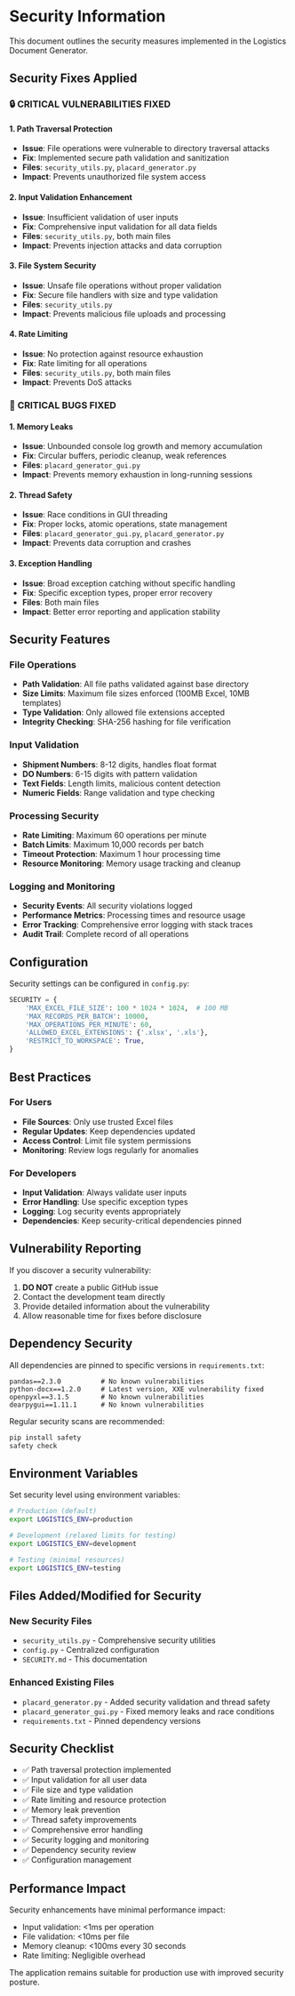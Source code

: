 # Security Information

This document outlines the security measures implemented in the Logistics Document Generator.

## Security Fixes Applied

### 🔒 **CRITICAL VULNERABILITIES FIXED**

#### 1. Path Traversal Protection

- **Issue**: File operations were vulnerable to directory traversal attacks
- **Fix**: Implemented secure path validation and sanitization
- **Files**: `security_utils.py`, `placard_generator.py`
- **Impact**: Prevents unauthorized file system access

#### 2. Input Validation Enhancement

- **Issue**: Insufficient validation of user inputs
- **Fix**: Comprehensive input validation for all data fields
- **Files**: `security_utils.py`, both main files
- **Impact**: Prevents injection attacks and data corruption

#### 3. File System Security

- **Issue**: Unsafe file operations without proper validation
- **Fix**: Secure file handlers with size and type validation
- **Files**: `security_utils.py`
- **Impact**: Prevents malicious file uploads and processing

#### 4. Rate Limiting

- **Issue**: No protection against resource exhaustion
- **Fix**: Rate limiting for all operations
- **Files**: `security_utils.py`, both main files
- **Impact**: Prevents DoS attacks

### 🐛 **CRITICAL BUGS FIXED**

#### 1. Memory Leaks

- **Issue**: Unbounded console log growth and memory accumulation
- **Fix**: Circular buffers, periodic cleanup, weak references
- **Files**: `placard_generator_gui.py`
- **Impact**: Prevents memory exhaustion in long-running sessions

#### 2. Thread Safety

- **Issue**: Race conditions in GUI threading
- **Fix**: Proper locks, atomic operations, state management
- **Files**: `placard_generator_gui.py`, `placard_generator.py`
- **Impact**: Prevents data corruption and crashes

#### 3. Exception Handling

- **Issue**: Broad exception catching without specific handling
- **Fix**: Specific exception types, proper error recovery
- **Files**: Both main files
- **Impact**: Better error reporting and application stability

## Security Features

### File Operations

- **Path Validation**: All file paths validated against base directory
- **Size Limits**: Maximum file sizes enforced (100MB Excel, 10MB templates)
- **Type Validation**: Only allowed file extensions accepted
- **Integrity Checking**: SHA-256 hashing for file verification

### Input Validation

- **Shipment Numbers**: 8-12 digits, handles float format
- **DO Numbers**: 6-15 digits with pattern validation
- **Text Fields**: Length limits, malicious content detection
- **Numeric Fields**: Range validation and type checking

### Processing Security

- **Rate Limiting**: Maximum 60 operations per minute
- **Batch Limits**: Maximum 10,000 records per batch
- **Timeout Protection**: Maximum 1 hour processing time
- **Resource Monitoring**: Memory usage tracking and cleanup

### Logging and Monitoring

- **Security Events**: All security violations logged
- **Performance Metrics**: Processing times and resource usage
- **Error Tracking**: Comprehensive error logging with stack traces
- **Audit Trail**: Complete record of all operations

## Configuration

Security settings can be configured in `config.py`:

```python
SECURITY = {
    'MAX_EXCEL_FILE_SIZE': 100 * 1024 * 1024,  # 100 MB
    'MAX_RECORDS_PER_BATCH': 10000,
    'MAX_OPERATIONS_PER_MINUTE': 60,
    'ALLOWED_EXCEL_EXTENSIONS': {'.xlsx', '.xls'},
    'RESTRICT_TO_WORKSPACE': True,
}
```

## Best Practices

### For Users

- **File Sources**: Only use trusted Excel files
- **Regular Updates**: Keep dependencies updated
- **Access Control**: Limit file system permissions
- **Monitoring**: Review logs regularly for anomalies

### For Developers

- **Input Validation**: Always validate user inputs
- **Error Handling**: Use specific exception types
- **Logging**: Log security events appropriately
- **Dependencies**: Keep security-critical dependencies pinned

## Vulnerability Reporting

If you discover a security vulnerability:

1. **DO NOT** create a public GitHub issue
2. Contact the development team directly
3. Provide detailed information about the vulnerability
4. Allow reasonable time for fixes before disclosure

## Dependency Security

All dependencies are pinned to specific versions in `requirements.txt`:

```text
pandas==2.3.0          # No known vulnerabilities
python-docx==1.2.0     # Latest version, XXE vulnerability fixed
openpyxl==3.1.5        # No known vulnerabilities
dearpygui==1.11.1      # No known vulnerabilities
```

Regular security scans are recommended:

```bash
pip install safety
safety check
```

## Environment Variables

Set security level using environment variables:

```bash
# Production (default)
export LOGISTICS_ENV=production

# Development (relaxed limits for testing)
export LOGISTICS_ENV=development

# Testing (minimal resources)
export LOGISTICS_ENV=testing
```

## Files Added/Modified for Security

### New Security Files

- `security_utils.py` - Comprehensive security utilities
- `config.py` - Centralized configuration
- `SECURITY.md` - This documentation

### Enhanced Existing Files

- `placard_generator.py` - Added security validation and thread safety
- `placard_generator_gui.py` - Fixed memory leaks and race conditions
- `requirements.txt` - Pinned dependency versions

## Security Checklist

- ✅ Path traversal protection implemented
- ✅ Input validation for all user data
- ✅ File size and type validation
- ✅ Rate limiting and resource protection
- ✅ Memory leak prevention
- ✅ Thread safety improvements
- ✅ Comprehensive error handling
- ✅ Security logging and monitoring
- ✅ Dependency security review
- ✅ Configuration management

## Performance Impact

Security enhancements have minimal performance impact:

- Input validation: <1ms per operation
- File validation: <10ms per file
- Memory cleanup: <100ms every 30 seconds
- Rate limiting: Negligible overhead

The application remains suitable for production use with improved security posture.
